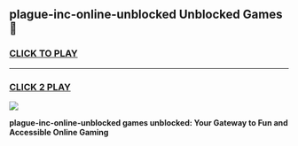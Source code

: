 
## plague-inc-online-unblocked Unblocked Games👋
<h3>
<a href="https://news.freeplayer.one?title=plague-inc-online-unblocked&ref=16F">CLICK TO PLAY</a></h3>
<hr>

<h3>
<a href="https://news.freeplayer.one?title=plague-inc-online-unblocked&ref=16F">CLICK 2 PLAY</a>
  
</h3>

<a href="https://news.freeplayer.one?title=plague-inc-online-unblocked&ref=16F/"><img src="https://clearcache.store/games.png"></a>


**plague-inc-online-unblocked games unblocked: Your Gateway to Fun and Accessible Online Gaming**
